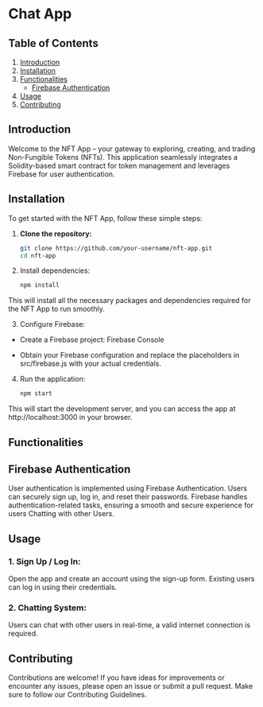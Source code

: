 # Chat App 

## Table of Contents

1. [Introduction](#introduction)
2. [Installation](#installation)
3. [Functionalities](#functionalities)
   - [Firebase Authentication](#firebase-authentication)
4. [Usage](#usage)
5. [Contributing](#contributing)


## Introduction

Welcome to the NFT App – your gateway to exploring, creating, and trading Non-Fungible Tokens (NFTs). This application seamlessly integrates a Solidity-based smart contract for token management and leverages Firebase for user authentication.

## Installation

To get started with the NFT App, follow these simple steps:

1. **Clone the repository:**

   ```bash
   git clone https://github.com/your-username/nft-app.git
   cd nft-app
2. Install dependencies: 

   ```bash
   npm install 

  This will install all the necessary packages and dependencies required for the NFT App to run smoothly. 


3. Configure Firebase: 

  - Create a Firebase project: Firebase Console 

  - Obtain your Firebase configuration and replace the placeholders in src/firebase.js with your actual credentials. 


4. Run the application:
   ```bash
   npm start

  This will start the development server, and you can access the app at http://localhost:3000 in your browser. 
  
## Functionalities 
## Firebase Authentication 
   User authentication is implemented using Firebase Authentication. Users can securely sign up, log in, and reset their passwords. Firebase handles authentication-related tasks, ensuring a smooth and secure 
   experience for users Chatting with other Users.

## Usage 

### 1. Sign Up / Log In: 
  Open the app and create an account using the sign-up form. Existing users can log in using their credentials.

### 2. Chatting System:
  Users can chat with other users in real-time, a valid internet connection is required. 
  
  

## Contributing 
Contributions are welcome! If you have ideas for improvements or encounter any issues, please open an issue or submit a pull request. Make sure to follow our Contributing Guidelines.

